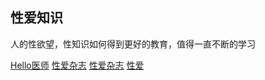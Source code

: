 ## 性爱知识

人的性欲望，性知识如何得到更好的教育，值得一直不断的学习

[Hello医师](https://helloyishi.com.tw/sexual-health/sex-tip/9-common-mistakes-men-do-in-bed/)
[性爱杂志](https://www.cosmopolitan.com/tw/love/sex/)
[性爱杂志](https://www.elle.com.hk/love)
[性爱](https://health.udn.com/health/cate/5686)